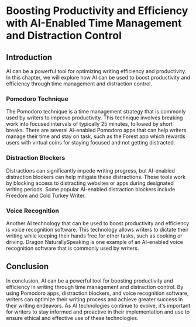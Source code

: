 Boosting Productivity and Efficiency with AI-Enabled Time Management and Distraction Control
================================================================================================================================================

Introduction
------------

AI can be a powerful tool for optimizing writing efficiency and productivity. In this chapter, we will explore how AI can be used to boost productivity and efficiency through time management and distraction control.

### Pomodoro Technique

The Pomodoro technique is a time management strategy that is commonly used by writers to improve productivity. This technique involves breaking work into focused intervals of typically 25 minutes, followed by short breaks. There are several AI-enabled Pomodoro apps that can help writers manage their time and stay on task, such as the Forest app which rewards users with virtual coins for staying focused and not getting distracted.

### Distraction Blockers

Distractions can significantly impede writing progress, but AI-enabled distraction blockers can help mitigate these distractions. These tools work by blocking access to distracting websites or apps during designated writing periods. Some popular AI-enabled distraction blockers include Freedom and Cold Turkey Writer.

### Voice Recognition

Another AI technology that can be used to boost productivity and efficiency is voice recognition software. This technology allows writers to dictate their writing while keeping their hands free for other tasks, such as cooking or driving. Dragon NaturallySpeaking is one example of an AI-enabled voice recognition software that is commonly used by writers.

Conclusion
----------

In conclusion, AI can be a powerful tool for boosting productivity and efficiency in writing through time management and distraction control. By using Pomodoro apps, distraction blockers, and voice recognition software, writers can optimize their writing process and achieve greater success in their writing endeavors. As AI technologies continue to evolve, it's important for writers to stay informed and proactive in their implementation and use to ensure ethical and effective use of these technologies.
